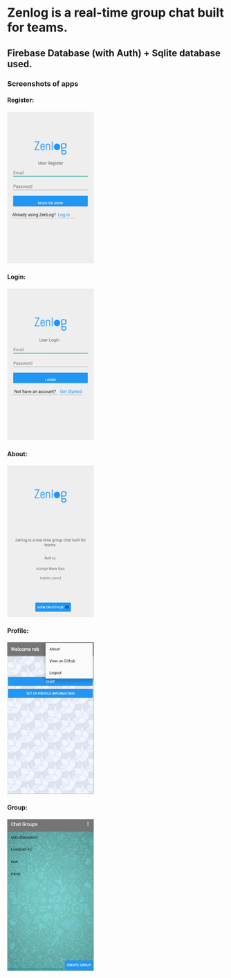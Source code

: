 # Zenlog is a real-time group chat built for teams.


## Firebase Database (with Auth) + Sqlite database used. 

### Screenshots of apps

#### Register:

<img src="https://github.com/alamgirqazi/Zenlog/blob/master/app/img/zenlog_register.png" width="200" height="350" />

#### Login: 

<img src="https://github.com/alamgirqazi/Zenlog/blob/master/app/img/zenlog_login.png" width="200" height="350" />


#### About:

<img src="https://github.com/alamgirqazi/Zenlog/blob/master/app/img/zenlog_about.png" width="200" height="350" />

#### Profile:

<img src="https://github.com/alamgirqazi/Zenlog/blob/master/app/img/zenlog_profile.png" width="200" height="350" />

#### Group:

<img src="https://github.com/alamgirqazi/Zenlog/blob/master/app/img/zenlog_group.png" width="200" height="350" />



